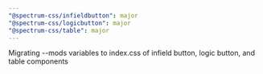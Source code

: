 ```yaml
---
"@spectrum-css/infieldbutton": major
"@spectrum-css/logicbutton": major
"@spectrum-css/table": major
---
```


Migrating --mods variables to index.css of infield button, logic button, and table components

